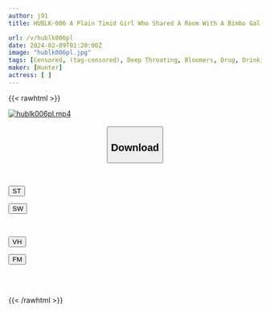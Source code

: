 ```yaml
---
author: j91
title: HUBLK-006 A Plain Timid Girl Who Shared A Room With A Bimbo Gal On A School Trip Was Forced To Have Sex With A Boy And Lost Her Virginity.

url: /v/hublk006pl
date: 2024-02-09T01:20:00Z
image: "hublk006pl.jpg"
tags: [Censored, (tag-censored), Deep Throating, Bloomers, Drug, Drinking Party	]
maker: [Hunter]
actress: [ ]
---
```



{{< rawhtml >}}

<div class="video" data-videoid="KXk021xplwH0GX6">
    <a href="javascript:;">
        <img src="/v/hublk006pl/hublk006pl.jpg" width="WIDTH" height="HEIGHT" alt="hublk006pl.mp4" loading="lazy">
    </a>
</div>

<script type="text/javascript" src="https://j91.asia/asset/on-demand-st.js"></script>

<br>
  <link rel="stylesheet" href="https://j91.asia/asset/bs5.css">
  
  <center>
  <button class="btn btn-primary" type="button" data-bs-toggle="collapse" data-bs-target=".multi-collapse" aria-expanded="false" aria-controls="multiCollapseExample1 multiCollapseExample2"><h2>Download</h2></button></center>
</p>
<div class="row">
  <div class="col">
    <div class="collapse multi-collapse" id="multiCollapseExample1">
      <div class="card card-body">
	      	      <br>
<div class="buttons">  
<p><a href="https://streamtape.to/v/KXk021xplwH0GX6" target="_blank"><button class="btn-hover color-3"><i class="fa fa-download"></i> ST</button></a></p>
<p><a href="https://flaswish.com/hve1ij3aiz18" target="_blank"><button class="btn-hover color-2"><i class="fa fa-download"></i> SW</button></a></p></div>
    </div>
  </div>
</div>
  <div class="col">
    <div class="collapse multi-collapse" id="multiCollapseExample2">
      <div class="card card-body">
	      <br>
<div class="buttons">
<p><a href="https://vidhidepro.com/f/u3mq33yelgf0" target="_blank"><button class="btn-hover color-9"><i class="fa fa-download"></i> VH</button></a></p>
<p><a href="https://filemoon.sx/d/dd3yd74ayatd" target="_blank"><button class="btn-hover color-8"><i class="fa fa-download"></i> FM</button></a></p></div>
<br><br>
      </div>
    </div>
  </div>
</div>

{{< /rawhtml >}}